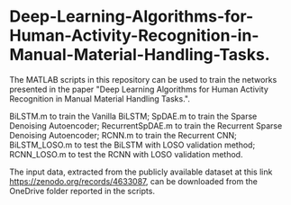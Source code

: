 # Deep-Learning-Algorithms-for-Human-Activity-Recognition-in-Manual-Material-Handling-Tasks.

The MATLAB scripts in this repository can be used to train the networks presented in the paper "Deep Learning Algorithms for Human Activity Recognition in Manual Material Handling Tasks.".

  BiLSTM.m to train the Vanilla BiLSTM;
  SpDAE.m to train the Sparse Denoising Autoencoder;
  RecurrentSpDAE.m to train the Recurrent Sparse Denoising Autoencoder;
  RCNN.m to train the Recurrent CNN;
  BiLSTM_LOSO.m to test the BiLSTM with LOSO validation method;
  RCNN_LOSO.m to test the RCNN with LOSO validation method.

The input data, extracted from the publicly available dataset at this link https://zenodo.org/records/4633087, can be downloaded from the OneDrive folder reported in the scripts.
